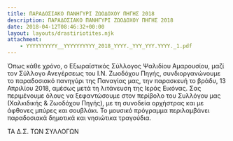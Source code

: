 ```yaml
---
title: ΠΑΡΑΔΟΣΙΑΚΟ ΠΑΝΗΓΥΡΙ ΖΩΟΔΟΧΟΥ ΠΗΓΗΣ 2018
description: ΠΑΡΑΔΟΣΙΑΚΟ ΠΑΝΗΓΥΡΙ ΖΩΟΔΟΧΟΥ ΠΗΓΗΣ 2018
date: 2018-04-12T08:46:32+00:00
layout: layouts/drastiriotites.njk
attachment:
    - YYYYYYYYYY__YYYYYYYYYY_2018_YYYY._YYY_YYY.YYYY._1.pdf
---
```

Όπως κάθε χρόνο, ο Εξωραϊστικός Σύλλογος Ψαλιδίου Αμαρουσίου, μαζί τον Σύλλογο Ανεγέρσεως του Ι.Ν. Ζωοδόχου Πηγής, συνδιοργανώνουμε το παραδοσιακό πανηγύρι της Παναγίας μας, την παρασκευή το βράδυ, 13 Απριλίου 2018, αμέσως μετά τη λιτάνευση της Ιεράς Εικόνας. Σας περιμένουμε όλους να ξεφαντώσουμε στον περίβολο του Συλλόγου μας (Χαλκιδικής &amp; Ζωοδόχου Πηγής), με τη συνοδεία ορχήστρας και με άφθονες μπύρες και σουβλάκι. Το μουσικό πρόγραμμα περιλαμβάνει παραδοσιακά δημοτικά και νησιώτικα τραγούδια.

ΤΑ Δ.Σ. ΤΩΝ ΣΥΛΛΟΓΩΝ
<!-- excerpt -->

